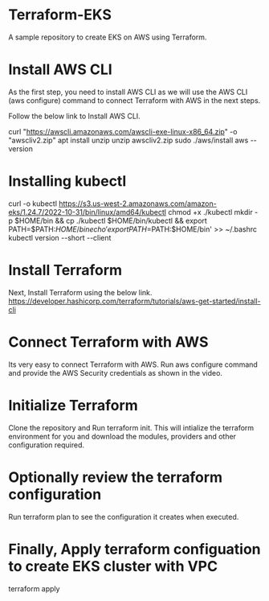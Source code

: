 # Terraform-EKS
A sample repository to create EKS on AWS using Terraform.

# Install AWS CLI
As the first step, you need to install AWS CLI as we will use the AWS CLI (aws configure) command to connect Terraform with AWS in the next steps.

Follow the below link to Install AWS CLI.

curl "https://awscli.amazonaws.com/awscli-exe-linux-x86_64.zip" -o "awscliv2.zip"
apt install unzip
unzip awscliv2.zip
sudo ./aws/install
aws --version

# Installing kubectl
curl -o kubectl https://s3.us-west-2.amazonaws.com/amazon-eks/1.24.7/2022-10-31/bin/linux/amd64/kubectl
chmod +x ./kubectl
mkdir -p $HOME/bin && cp ./kubectl $HOME/bin/kubectl && export PATH=$PATH:$HOME/bin
echo 'export PATH=$PATH:$HOME/bin' >> ~/.bashrc
kubectl version --short --client


# Install Terraform
Next, Install Terraform using the below link.
https://developer.hashicorp.com/terraform/tutorials/aws-get-started/install-cli

# Connect Terraform with AWS
Its very easy to connect Terraform with AWS. Run aws configure command and provide the AWS Security credentials as shown in the video.

# Initialize Terraform
Clone the repository and Run terraform init. This will intialize the terraform environment for you and download the modules, providers and other configuration required.

# Optionally review the terraform configuration
Run terraform plan to see the configuration it creates when executed.

# Finally, Apply terraform configuation to create EKS cluster with VPC
terraform apply
